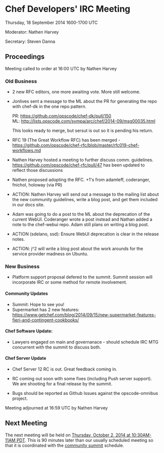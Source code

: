 # Chef Developers' IRC Meeting
Thursday, 18 September 2014 1600-1700 UTC

Moderator: Nathen Harvey

Secretary: Steven Danna

## Proceedings
Meeting called to order at 16:00 UTC by Nathen Harvey

### Old Business
- 2 new RFC editors, one more awaiting vote.  More still welcome.

- Jonlives sent a message to the ML about the PR for generating
the repo with chef-dk in the one repo pattern.

    PR: https://github.com/opscode/chef-dk/pull/150  
    ML: http://lists.opscode.com/sympa/arc/chef/2014-09/msg00035.html

    This looks ready to merge, but sersut is out so it is pending
    his return.

- RFC 19 (The Great Workflow RFC) has been merged - https://github.com/opscode/chef-rfc/blob/master/rfc019-chef-workflows.md

- Nathen Harvey hosted a meeting to further discuss
comm. guidelines.  https://github.com/opscode/chef-rfc/pull/47
has been updated to reflect those discussions

- Nathen proposed adopting the RFC. +1's from adamleff,
coderanger, fnichol, holoway (via PR)

- ACTION: Nathen Harvey will send out a message to the mailing list
about the new community guidelines, write a blog post, and get
them included in our docs site.

- Adam was going to do a post to the ML about the deprecation of
the current WebUI.  Coderanger wrote a post instead and Nathan
added a note to the chef-webui repo.  Adam still plans on
writing a blog post.

- ACTION (sdelano, ssd): Ensure WebUI deprecation is clear in the
release notes.

- ACTION: j^2 will write a blog post about the work arounds for
the service provider madness on Ubuntu.


### New Business

- Platform support proposal defered to the summit.  Summit session
will incorporate IRC or some method for remote involvement.

#### Community Updates
- Summit: Hope to see you!
- Supermarket has 2 new features: https://www.getchef.com/blog/2014/09/15/new-supermarket-features-fieri-and-contingent-cookbooks/

#### Chef Software Update:
- Lawyers engaged on main and governanace - should schedule IRC
MTG concurrent with the summit to discuss both.

#### Chef Server Update
- Chef Server 12 RC is out. Great feedback coming in.

- RC coming out soon with some fixes (including Push server
support).  We are shooting for a final release by the summit.

- Bugs should be reported as Github Issues against the
opscode-omnibus project.

Meeting adjourned at 16:59 UTC by Nathen Harvey

## Next Meeting

The next meeting will be held on [Thursday, October 2, 2014 at 10:30AM-11AM PDT](http://www.timeanddate.com/worldclock/fixedtime.html?msg=%23chef-hacking+developers%27+meeting&iso=20141002T1330&p1=419&ah=1).  This is 90 minutes later than our usually scheduled meeting so that it is coordinated with the [community summit](http://www.cvent.com/events/seattle-chef-community-summit/agenda-298807b7de9a4b4eabe7da2d52a68650.aspx) schedule.
